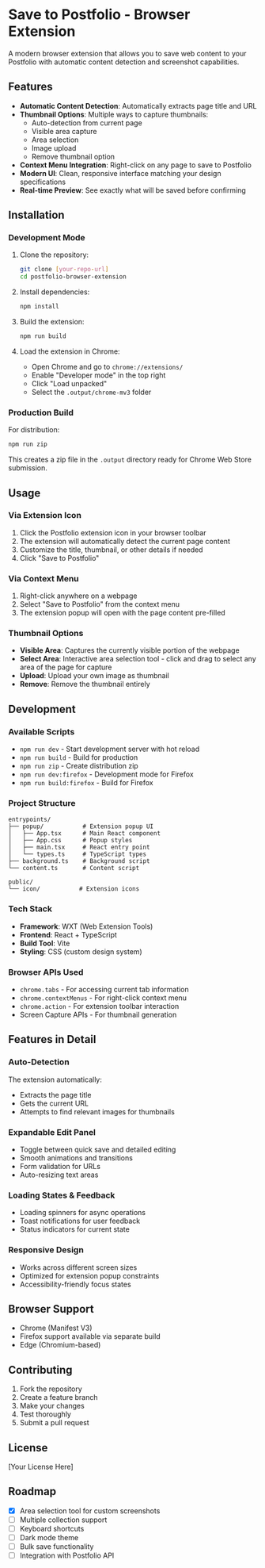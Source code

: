 # Save to Postfolio - Browser Extension

A modern browser extension that allows you to save web content to your Postfolio with automatic content detection and screenshot capabilities.

## Features

- **Automatic Content Detection**: Automatically extracts page title and URL
- **Thumbnail Options**: Multiple ways to capture thumbnails:
  - Auto-detection from current page
  - Visible area capture
  - Area selection
  - Image upload
  - Remove thumbnail option
- **Context Menu Integration**: Right-click on any page to save to Postfolio
- **Modern UI**: Clean, responsive interface matching your design specifications
- **Real-time Preview**: See exactly what will be saved before confirming

## Installation

### Development Mode

1. Clone the repository:
   ```bash
   git clone [your-repo-url]
   cd postfolio-browser-extension
   ```

2. Install dependencies:
   ```bash
   npm install
   ```

3. Build the extension:
   ```bash
   npm run build
   ```

4. Load the extension in Chrome:
   - Open Chrome and go to `chrome://extensions/`
   - Enable "Developer mode" in the top right
   - Click "Load unpacked"
   - Select the `.output/chrome-mv3` folder

### Production Build

For distribution:
```bash
npm run zip
```

This creates a zip file in the `.output` directory ready for Chrome Web Store submission.

## Usage

### Via Extension Icon
1. Click the Postfolio extension icon in your browser toolbar
2. The extension will automatically detect the current page content
3. Customize the title, thumbnail, or other details if needed
4. Click "Save to Postfolio"

### Via Context Menu
1. Right-click anywhere on a webpage
2. Select "Save to Postfolio" from the context menu
3. The extension popup will open with the page content pre-filled

### Thumbnail Options

- **Visible Area**: Captures the currently visible portion of the webpage
- **Select Area**: Interactive area selection tool - click and drag to select any area of the page for capture
- **Upload**: Upload your own image as thumbnail
- **Remove**: Remove the thumbnail entirely

## Development

### Available Scripts

- `npm run dev` - Start development server with hot reload
- `npm run build` - Build for production
- `npm run zip` - Create distribution zip
- `npm run dev:firefox` - Development mode for Firefox
- `npm run build:firefox` - Build for Firefox

### Project Structure

```
entrypoints/
├── popup/           # Extension popup UI
│   ├── App.tsx      # Main React component
│   ├── App.css      # Popup styles
│   ├── main.tsx     # React entry point
│   └── types.ts     # TypeScript types
├── background.ts    # Background script
└── content.ts       # Content script

public/
└── icon/           # Extension icons
```

### Tech Stack

- **Framework**: WXT (Web Extension Tools)
- **Frontend**: React + TypeScript
- **Build Tool**: Vite
- **Styling**: CSS (custom design system)

### Browser APIs Used

- `chrome.tabs` - For accessing current tab information
- `chrome.contextMenus` - For right-click context menu
- `chrome.action` - For extension toolbar interaction
- Screen Capture APIs - For thumbnail generation

## Features in Detail

### Auto-Detection
The extension automatically:
- Extracts the page title
- Gets the current URL
- Attempts to find relevant images for thumbnails

### Expandable Edit Panel
- Toggle between quick save and detailed editing
- Smooth animations and transitions
- Form validation for URLs
- Auto-resizing text areas

### Loading States & Feedback
- Loading spinners for async operations
- Toast notifications for user feedback
- Status indicators for current state

### Responsive Design
- Works across different screen sizes
- Optimized for extension popup constraints
- Accessibility-friendly focus states

## Browser Support

- Chrome (Manifest V3)
- Firefox support available via separate build
- Edge (Chromium-based)

## Contributing

1. Fork the repository
2. Create a feature branch
3. Make your changes
4. Test thoroughly
5. Submit a pull request

## License

[Your License Here]

## Roadmap

- [x] Area selection tool for custom screenshots
- [ ] Multiple collection support
- [ ] Keyboard shortcuts
- [ ] Dark mode theme
- [ ] Bulk save functionality
- [ ] Integration with Postfolio API
